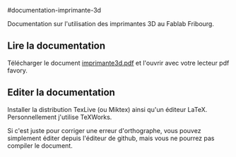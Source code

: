 #documentation-imprimante-3d

Documentation sur l'utilisation des imprimantes 3D au Fablab Fribourg.

## Lire la documentation

Télécharger le document [imprimante3d.pdf](https://github.com/fablab-fribourg/documentation-imprimante-3d/blob/master/imprimante3d.pdf?raw=true) et l'ouvrir avec votre lecteur pdf favory.


## Editer la documentation

Installer la distribution TexLive (ou Miktex) ainsi qu'un éditeur LaTeX. Personnellement j'utilise TeXWorks. 

Si c'est juste pour corriger une erreur d'orthographe, vous pouvez simplement éditer depuis l'éditeur de github, mais vous ne pourrez pas compiler le document.
